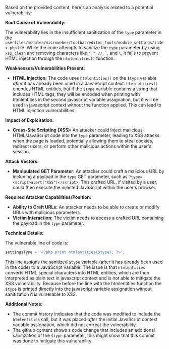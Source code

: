 Based on the provided content, here's an analysis related to a potential vulnerability:

**Root Cause of Vulnerability:**

The vulnerability lies in the insufficient sanitization of the `type` parameter in the `userfiles/modules/microweber/toolbar/editor_tools/module_settings/index.php` file.  While the code attempts to sanitize the `type` parameter by using `xss_clean` and removing characters like `'`, `"`, `//`,  `` ` ``, and `\`, it fails to prevent HTML injection through the `htmlentities()` function.

**Weaknesses/Vulnerabilities Present:**

*   **HTML Injection:** The code uses `htmlentities()` on the `$type` variable *after* it has already been used in a JavaScript context. `htmlentities()` encodes HTML entities, but if the `$type` variable contains a string that includes HTML tags, they will be encoded when printing with htmlentities in the second javascript variable assignation, but it will be used in javascript context without the function applied. This can lead to HTML injection vulnerabilities.

**Impact of Exploitation:**

*   **Cross-Site Scripting (XSS):** An attacker could inject malicious HTML/JavaScript code into the `type` parameter, leading to XSS attacks when the page is loaded,  potentially allowing them to steal cookies, redirect users, or perform other malicious actions within the user's session.

**Attack Vectors:**

*   **Manipulated GET Parameter:** An attacker could craft a malicious URL by including a payload in the `type` GET parameter, such as `?type=<script>alert("XSS")</script>`. This crafted URL, if visited by a user, could then execute the injected JavaScript within the user's browser.

**Required Attacker Capabilities/Position:**

*   **Ability to Craft URLs:** An attacker needs to be able to create or modify URLs with malicious parameters.
*   **Victim Interaction:** The victim needs to access a crafted URL containing the payload in the `type` parameter.

**Technical Details:**

The vulnerable line of code is:

```php
settingsType = '<?php print htmlentities($type); ?>';
```

This line assigns the sanitized `$type` variable (after it has already been used in the code) to a JavaScript variable. The issue is that `htmlentities` converts HTML special characters into HTML entities, which are then interpreted as plain text in javascript context and is not able to mitigate the XSS vulnerability. Because before the line with the htmlentities function the `$type` is printed directly into the javascript variable assignation without sanitization it is vulnerable to XSS.

**Additional Notes:**

*   The commit history indicates that the code was modified to include the `htmlentities` call, but it was placed *after* the initial JavaScript context variable assignation, which did not correct the vulnerability.
*   The github content shows a code change that includes an additional sanitization of the `$type` parameter, this might show that this commit was done to mitigate this vulnerability.